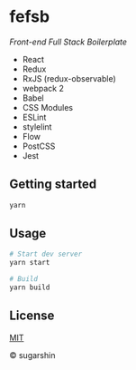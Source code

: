 # fefsb

*Front-end Full Stack Boilerplate*

- React
- Redux
- RxJS (redux-observable)
- webpack 2
- Babel
- CSS Modules
- ESLint
- stylelint
- Flow
- PostCSS
- Jest

## Getting started

```sh
yarn
```

## Usage

```sh
# Start dev server
yarn start

# Build
yarn build
```

## License

[MIT][license-url]

© sugarshin

[license-url]: https://sugarshin.mit-license.org/
